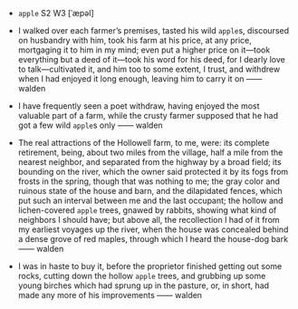 - `apple` S2 W3 [ˈæpəl]



-  I walked over each farmer’s premises, tasted his wild `apple`s, discoursed on husbandry with him, took his farm at his price, at any price, mortgaging it to him in my mind; even put a higher price on it﻿—took everything but a deed of it﻿—took his word for his deed, for I dearly love to talk﻿—cultivated it, and him too to some extent, I trust, and withdrew when I had enjoyed it long enough, leaving him to carry it on —— walden

- I have frequently seen a poet withdraw, having enjoyed the most valuable part of a farm, while the crusty farmer supposed that he had got a few wild `apple`s only —— walden

- The real attractions of the Hollowell farm, to me, were: its complete retirement, being, about two miles from the village, half a mile from the nearest neighbor, and separated from the highway by a broad field; its bounding on the river, which the owner said protected it by its fogs from frosts in the spring, though that was nothing to me; the gray color and ruinous state of the house and barn, and the dilapidated fences, which put such an interval between me and the last occupant; the hollow and lichen-covered `apple` trees, gnawed by rabbits, showing what kind of neighbors I should have; but above all, the recollection I had of it from my earliest voyages up the river, when the house was concealed behind a dense grove of red maples, through which I heard the house-dog bark —— walden

-  I was in haste to buy it, before the proprietor finished getting out some rocks, cutting down the hollow `apple` trees, and grubbing up some young birches which had sprung up in the pasture, or, in short, had made any more of his improvements —— walden